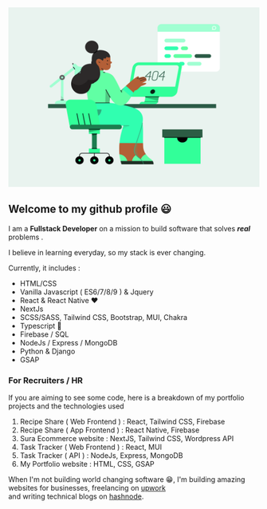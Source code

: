 <img src="./person-working-from-home.svg" height="360px" width="100%" />


## Welcome to my github profile :smiley:

 I am a **Fullstack Developer** on a mission to build software that solves ***real*** problems . 
 
 I believe in learning everyday, so my stack is ever changing.
 
 
 Currently, it includes :
 * HTML/CSS
 * Vanilla Javascript ( ES6/7/8/9 ) & Jquery
 * React & React Native :heart:
 * NextJs
 * SCSS/SASS, Tailwind CSS, Bootstrap, MUI, Chakra
 * Typescript :muscle:
 * Firebase / SQL
 * NodeJs / Express / MongoDB 
 * Python & Django
 * GSAP

### For Recruiters / HR

 If you are aiming to see some code, here is a breakdown of my portfolio projects and the technologies used

 1. Recipe Share ( Web Frontend ) : React, Tailwind CSS, Firebase
 2. Recipe Share ( App Frontend ) : React Native, Firebase
 3. Sura Ecommerce website : NextJS, Tailwind CSS, Wordpress API
 4. Task Tracker ( Web Frontend )  : React, MUI
 5. Task Tracker ( API ) : NodeJs, Express, MongoDB
 6. My Portfolio website : HTML, CSS, GSAP

    
 When I'm not building world changing software :grin:, I'm building amazing websites for businesses, freelancing on [upwork](https://www.upwork.com/freelancers/~019f8690046400fc21)  
 and writing technical blogs on [hashnode](https://softbue.hashnode.dev/).
 
